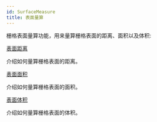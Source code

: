 ```yaml
---
id: SurfaceMeasure
title: 表面量算
---
```

栅格表面量算功能，用来量算栅格表面的距离、面积以及体积:



[表面距离](SurfaceDistance)

介绍如何量算栅格表面的距离。



[表面面积](SurfaceArea)

介绍如何量算栅格表面的面积。



[表面体积](SurfaceVolume)

介绍如何量算栅格表面的体积。
